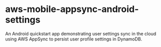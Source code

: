 # aws-mobile-appsync-android-settings
An Android quickstart app demonstrating user settings sync in the cloud using AWS AppSync to persist user profile settings in DynamoDB.
